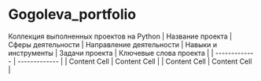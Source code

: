 # Gogoleva_portfolio
Коллекция выполненных проектов на Python
| Название проекта  | Сферы деятельности | Направление деятельности | Навыки и инструменты | Задачи проекта | Ключевые слова проекта |
| ------------- | ------------- |
| Content Cell  | Content Cell  |
| Content Cell  | Content Cell  |
